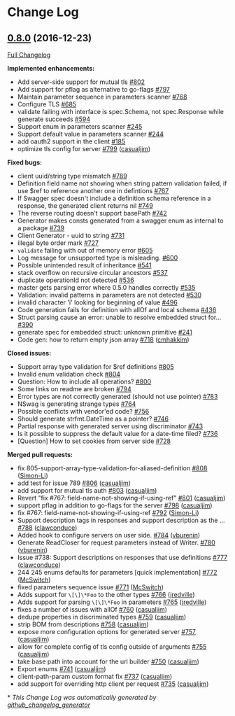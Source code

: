 # Change Log

## [0.8.0](https://github.com/rws-github/go-swagger/tree/0.8.0) (2016-12-23)
[Full Changelog](https://github.com/rws-github/go-swagger/compare/0.7.4...0.8.0)

**Implemented enhancements:**

- Add server-side support for mutual tls [\#802](https://github.com/rws-github/go-swagger/issues/802)
- Add support for pflag as alternative to go-flags [\#797](https://github.com/rws-github/go-swagger/issues/797)
- Maintain parameter sequence in parameters scanner [\#768](https://github.com/rws-github/go-swagger/issues/768)
- Configure TLS [\#685](https://github.com/rws-github/go-swagger/issues/685)
- validate failing with interface is spec.Schema, not spec.Response while generate succeeds [\#594](https://github.com/rws-github/go-swagger/issues/594)
- Support enum in parameters scanner [\#245](https://github.com/rws-github/go-swagger/issues/245)
- Support default value in parameters scanner [\#244](https://github.com/rws-github/go-swagger/issues/244)
- add oauth2 support in the client [\#185](https://github.com/rws-github/go-swagger/issues/185)
- optimize tls config for server [\#799](https://github.com/rws-github/go-swagger/pull/799) ([casualjim](https://github.com/casualjim))

**Fixed bugs:**

- client uuid/string type mismatch [\#789](https://github.com/rws-github/go-swagger/issues/789)
- Definition field name not showing when string pattern validation failed, if use $ref to reference another one in defintions  [\#767](https://github.com/rws-github/go-swagger/issues/767)
- If Swagger spec doesn't include a definition schema reference in a response, the generated client returns nil [\#749](https://github.com/rws-github/go-swagger/issues/749)
- The reverse routing doesn't support basePath [\#742](https://github.com/rws-github/go-swagger/issues/742)
- Generator makes consts generated from a swagger enum as internal to a package [\#739](https://github.com/rws-github/go-swagger/issues/739)
- Client Generator - uuid to string [\#731](https://github.com/rws-github/go-swagger/issues/731)
-  illegal byte order mark [\#727](https://github.com/rws-github/go-swagger/issues/727)
- `validate` failing with out of memory error [\#605](https://github.com/rws-github/go-swagger/issues/605)
- Log message for unsupported type is misleading. [\#600](https://github.com/rws-github/go-swagger/issues/600)
- Possible unintended result of inheritance [\#541](https://github.com/rws-github/go-swagger/issues/541)
- stack overflow on recursive circular ancestors [\#537](https://github.com/rws-github/go-swagger/issues/537)
- duplicate operationId not detected [\#536](https://github.com/rws-github/go-swagger/issues/536)
- master gets parsing error where 0.5.0 handles correctly [\#535](https://github.com/rws-github/go-swagger/issues/535)
- Validation: invalid patterns in parameters are not detected [\#530](https://github.com/rws-github/go-swagger/issues/530)
- invalid character 'ï' looking for beginning of value [\#496](https://github.com/rws-github/go-swagger/issues/496)
- Code generation fails for definition with allOf and local schema [\#436](https://github.com/rws-github/go-swagger/issues/436)
- Struct parsing cause an error: unable to resolve embedded struct for... [\#390](https://github.com/rws-github/go-swagger/issues/390)
- generate spec for embedded struct: unknown primitive  [\#241](https://github.com/rws-github/go-swagger/issues/241)
- Code gen: how to return empty json array [\#718](https://github.com/rws-github/go-swagger/pull/718) ([cmhakkim](https://github.com/cmhakkim))

**Closed issues:**

- Support array type validation for $ref definitions [\#805](https://github.com/rws-github/go-swagger/issues/805)
- Invalid enum validation check [\#804](https://github.com/rws-github/go-swagger/issues/804)
- Question: How to include all operations? [\#800](https://github.com/rws-github/go-swagger/issues/800)
- Some links on readme are broken [\#794](https://github.com/rws-github/go-swagger/issues/794)
- Error types are not correctly generated \(should not use pointer\) [\#783](https://github.com/rws-github/go-swagger/issues/783)
- NSwag is generating strange types [\#764](https://github.com/rws-github/go-swagger/issues/764)
- Possible conflicts with vendor'ed code? [\#756](https://github.com/rws-github/go-swagger/issues/756)
- Should generate strfmt.DateTime as a pointer?  [\#746](https://github.com/rws-github/go-swagger/issues/746)
- Partial response with generated server using discriminator [\#743](https://github.com/rws-github/go-swagger/issues/743)
- Is it possible to suppress the default value for a date-time filed? [\#736](https://github.com/rws-github/go-swagger/issues/736)
- \[Question\] How to set cookies from server side [\#728](https://github.com/rws-github/go-swagger/issues/728)

**Merged pull requests:**

- fix 805-support-array-type-validation-for-aliased-definition [\#808](https://github.com/rws-github/go-swagger/pull/808) ([Simon-Li](https://github.com/Simon-Li))
- add test for issue 789 [\#806](https://github.com/rws-github/go-swagger/pull/806) ([casualjim](https://github.com/casualjim))
- add support for mutual tls auth [\#803](https://github.com/rws-github/go-swagger/pull/803) ([casualjim](https://github.com/casualjim))
- Revert "fix \#767: field-name-not-showing-if-using-ref" [\#801](https://github.com/rws-github/go-swagger/pull/801) ([casualjim](https://github.com/casualjim))
- support pflag in addition to go-flags for the server [\#798](https://github.com/rws-github/go-swagger/pull/798) ([casualjim](https://github.com/casualjim))
- fix \#767: field-name-not-showing-if-using-ref [\#792](https://github.com/rws-github/go-swagger/pull/792) ([Simon-Li](https://github.com/Simon-Li))
- Support description tags in responses and support description as the … [\#788](https://github.com/rws-github/go-swagger/pull/788) ([clawconduce](https://github.com/clawconduce))
- Added hook to configure servers on user side. [\#784](https://github.com/rws-github/go-swagger/pull/784) ([vburenin](https://github.com/vburenin))
- Generate ReadCloser for request parameters instead of Writer. [\#780](https://github.com/rws-github/go-swagger/pull/780) ([vburenin](https://github.com/vburenin))
- Issue \#738: Support descriptions on responses that use definitions [\#777](https://github.com/rws-github/go-swagger/pull/777) ([clawconduce](https://github.com/clawconduce))
- 244 245 enums defaults for parameters \[quick implementation\] [\#772](https://github.com/rws-github/go-swagger/pull/772) ([McSwitch](https://github.com/McSwitch))
- fixed parameters sequence issue [\#771](https://github.com/rws-github/go-swagger/pull/771) ([McSwitch](https://github.com/McSwitch))
- Adds support for `\[\]\*Foo` to the other types [\#766](https://github.com/rws-github/go-swagger/pull/766) ([jredville](https://github.com/jredville))
- Adds support for parsing `\[\]\*Foo` in parameters [\#765](https://github.com/rws-github/go-swagger/pull/765) ([jredville](https://github.com/jredville))
- fixes a number of issues with allOf [\#760](https://github.com/rws-github/go-swagger/pull/760) ([casualjim](https://github.com/casualjim))
- dedupe properties in discriminated types [\#759](https://github.com/rws-github/go-swagger/pull/759) ([casualjim](https://github.com/casualjim))
- strip BOM from descriptions [\#758](https://github.com/rws-github/go-swagger/pull/758) ([casualjim](https://github.com/casualjim))
- expose more configuration options for generated server [\#757](https://github.com/rws-github/go-swagger/pull/757) ([casualjim](https://github.com/casualjim))
- allow for complete config of tls config outside of arguments [\#755](https://github.com/rws-github/go-swagger/pull/755) ([casualjim](https://github.com/casualjim))
- take base path into account for the url builder [\#750](https://github.com/rws-github/go-swagger/pull/750) ([casualjim](https://github.com/casualjim))
- Export enums [\#741](https://github.com/rws-github/go-swagger/pull/741) ([casualjim](https://github.com/casualjim))
- client-path-param custom format fix [\#737](https://github.com/rws-github/go-swagger/pull/737) ([casualjim](https://github.com/casualjim))
- add support for overriding http client per request [\#735](https://github.com/rws-github/go-swagger/pull/735) ([casualjim](https://github.com/casualjim))


\* *This Change Log was automatically generated by [github_changelog_generator](https://github.com/skywinder/Github-Changelog-Generator)*
